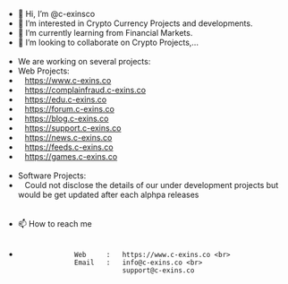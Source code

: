 - 👋 Hi, I’m @c-exinsco
- 👀 I’m interested in Crypto Currency Projects and developments.
- 🌱 I’m currently learning from Financial Markets.
- 💞️ I’m looking to collaborate on Crypto Projects,...<Br><br>
-   We are working on several projects:<br>
-   Web Projects: <br>
-   &nbsp;&nbsp;&nbsp;https://www.c-exins.co<Br>
-   &nbsp;&nbsp;&nbsp;https://complainfraud.c-exins.co<Br>
-   &nbsp;&nbsp;&nbsp;https://edu.c-exins.co<Br>
-   &nbsp;&nbsp;&nbsp;https://forum.c-exins.co<Br>
-   &nbsp;&nbsp;&nbsp;https://blog.c-exins.co<Br>
-   &nbsp;&nbsp;&nbsp;https://support.c-exins.co<Br>
-   &nbsp;&nbsp;&nbsp;https://news.c-exins.co<Br>
-   &nbsp;&nbsp;&nbsp;https://feeds.c-exins.co<Br>
-   &nbsp;&nbsp;&nbsp;https://games.c-exins.co<Br><br>
-   Software Projects:<br>
-   &nbsp;&nbsp;&nbsp;Could not disclose the details of our under development projects but would be get updated after each alphpa releases<Br><Br><Br>
- 📫 How to reach me <br><br> 
- 
                    Web     :   https://www.c-exins.co <br>
                    Email   :   info@c-exins.co <br>
                                support@c-exins.co 

<!---
c-exinsco/c-exinsco is a ✨ special ✨ repository because its `README.md` (this file) appears on your GitHub profile.
You can click the Preview link to take a look at your changes.
--->
